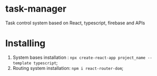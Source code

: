 # task-manager
Task control system based on React, typescript, firebase and APIs

# Installing

1. System bases installation : ```npx create-react-app project_name --template typescript```;
2. Routing system installation: ```npm i react-router-dom```;